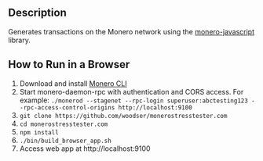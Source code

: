 ## Description

Generates transactions on the Monero network using the [monero-javascript](https://github.com/monero-ecosystem/monero-javascript) library.

## How to Run in a Browser
1. Download and install [Monero CLI](https://getmonero.org/downloads/)
2. Start monero-daemon-rpc with authentication and CORS access.  For example: `./monerod --stagenet --rpc-login superuser:abctesting123 --rpc-access-control-origins http://localhost:9100`
3. `git clone https://github.com/woodser/monerostresstester.com`
4. `cd monerostresstester.com`
5. `npm install`
6. `./bin/build_browser_app.sh`
7. Access web app at http://localhost:9100